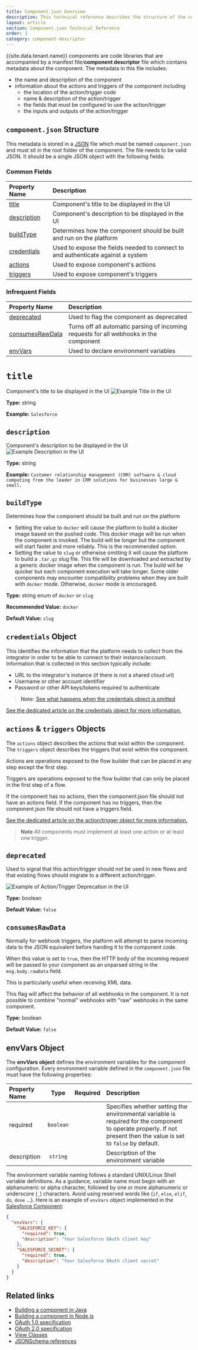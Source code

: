 ```yaml
---
title: Component.json Overview
description: This technical reference describes the structure of the component.json manifest file/component descriptor file
layout: article
section: Component.json Technical Reference
order: 1
category: component-descriptor
---
```


{{site.data.tenant.name}} components are code libraries that are accompanied by a manifest file/**component descriptor** file which contains metadata about the component.  The metadata in this file includes:
* the name and description of the component
* information about the actions and triggers of the component including
  * the location of the action/trigger code
  * name & description of the action/trigger
  * the fields that must be configured to use the action/trigger
  * the inputs and outputs of the action/trigger

## `component.json` Structure
This metadata is stored in a [JSON](https://tools.ietf.org/html/rfc7159) file which must be named `component.json` and must sit in the root folder of the component.
The file needs to be valid JSON.  It should be a single JSON object with the following fields:

### Common Fields

| Property Name | Description |
| :------------ | :---------- |
| [title](#title) | Component's title to be displayed in the UI |
| [description](#description) | Component's description to be displayed in the UI  |
| [buildType](#buildtype) | Determines how the component should be built and run on the platform |
| [credentials](#credentials-object) | Used to expose the fields needed to connect to and authenticate against a system  |
| [actions](#actions--triggers-objects) | Used to expose component's actions |
| [triggers](#actions--triggers-objects) | Used to expose component's triggers |

### Infrequent Fields

| Property Name | Description |
| :------------ | :---------- |
| [deprecated](#deprecated) | Used to flag the component as deprecated |
| [consumesRawData](#consumesrawdata) | Turns off all automatic parsing of incoming requests for all webhooks in the component |
| [envVars](#envvars-object) | Used to declare environment variables |

# `title`
Component's title to be displayed in the UI
![Example Title in the UI](/assets/img/references/component.json/title.png)

**Type:** string

**Example:** `Salesforce`

## `description`
Component's description to be displayed in the UI
![Example Description in the UI](/assets/img/references/component.json/description.png)

**Type:** string

**Example:** `Customer relationship management (CRM) software & cloud computing from the leader in CRM solutions for businesses large & small.`

## `buildType`
Determines how the component should be built and run on the platform

- Setting the value to `docker` will cause the platform to build a docker image based on the pushed code.  This docker image will be run when the component is invoked. The build will be longer but the component will start faster and more reliably.  This is the recommended option.
- Setting the value to `slug` or otherwise omitting it will cause the platform to build a `.tar.gz` slug file. This file will be downloaded and extracted by a generic docker image when the component is run.  The build will be quicker but each component execution will take longer. Some older components may encounter compatibility problems when they are built with `docker`  mode.  Otherwise, `docker` mode is encouraged.

**Type:** string enum of `docker` or `slug`

**Recommended Value:** `docker`

**Default Value:** `slug`

## `credentials` Object
This identifies the information that the platform needs to collect from the integrator in order to be able to connect to their instance/account.  Information that is collected in this section typically include:
* URL to the integrator's instance (if there is not a shared cloud url)
* Username or other account identifier
* Password or other API keys/tokens required to authenticate

> **Note:** [See what happens when the credentials object is omitted](component-json-technical-reference-credentials.html#omitting-credentials)

[See the dedicated article on the credentials object for more information.](component-json-technical-reference-credentials.html)

## `actions` & `triggers` Objects

The `actions` object describes the actions that exist within the component. The `triggers` object describes the triggers that exist within the component.

Actions are operations exposed to the flow builder that can be placed in any step except the first step.  

Triggers are operations exposed to the flow builder that can only be placed in the first step of a flow.

If the component has no actions, then the component.json file should not have an actions field. If the component has no triggers, then the component.json file should not have a triggers field.

[See the dedicated article on the action/trigger object for more information.](component-json-technical-reference-actions-triggers.html)

> **Note** All components must implement at least one action or at least one trigger.

## `deprecated`
Used to signal that this action/trigger should not be used in new flows and that existing flows should migrate to a different action/trigger.

![Example of Action/Trigger Deprecation in the UI](/assets/img/references/component.json/deprecated-component.png)

**Type:** boolean

**Default Value:** `false`
## `consumesRawData`
Normally for webhook triggers, the platform will attempt to parse incoming data to the JSON equivalent before handing it to the component code.  

When this value is set to `true`, then the HTTP body of the incoming request will be passed to your component as an unparsed string in the `msg.body.rawData` field.

This is particularly useful when receiving XML data.

This flag will affect the behavior of all webhooks in the component.  It is not possible to combine "normal" webhooks with "raw" webhooks in the same component.

**Type:** boolean

**Default Value:** `false`

## envVars Object
The **envVars object** defines the environment variables for the component
configuration. Every environment variable defined in the `component.json`
file must have the following properties:

| Property Name | Type     | Required | Description |
| :------------ | :------: | :------: | :---------- |
| required    | `boolean`|  | Specifies whether setting the environmental variable is required for the component to operate properly. If not present then the value is set to `false` by default. |
| description | `string` |  | Description of the environment variable |

The environment variable naming follows a standard UNIX/Linux Shell variable
definitions. As a guidance, variable name must begin with an alphanumeric or alpha
character, followed by one or more alphanumeric or underscore (`_`) characters.
Avoid using reserved words like (`if`, `else`, `elif`, `do`, `done` ...). Here is
an example of `envVars` object implemented in the [Salesforce Component](https://github.com/elasticio/salesforce-component/blob/master/component.json):

```json
{
  "envVars": {
    "SALESFORCE_KEY": {
      "required": true,
      "description": "Your Salesforce OAuth client key"
    },
    "SALESFORCE_SECRET": {
      "required": true,
      "description": "Your Salesforce OAuth client secret"
    }
  }
}
```

## Related links

- [Building a component in Java](/guides/building-java-component)
- [Building a component in Node.js](/guides/building-nodejs-component)
- [OAuth 1.0 specification](http://oauth.net/core/1.0/)
- [OAuth 2.0 specification](http://tools.ietf.org/html/rfc6749)
- [View Classes](view-classes)
- [JSONSchema references](https://json-schema.org)
